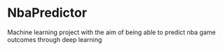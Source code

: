 # NbaPredictor
Machine learning project with the aim of being able to predict nba game outcomes through deep learning
